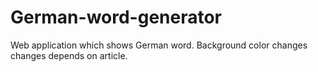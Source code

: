 # German-word-generator
Web application which shows German word. Background color changes changes depends on article.
